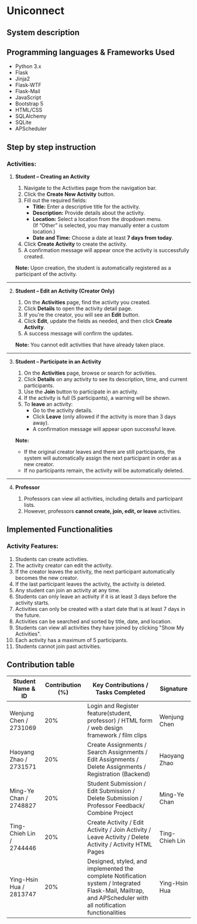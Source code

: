 # Uniconnect
## System description
## Programming languages & Frameworks Used
- Python 3.x  
- Flask  
- Jinja2  
- Flask-WTF  
- Flask-Mail  
- JavaScript  
- Bootstrap 5  
- HTML/CSS  
- SQLAlchemy  
- SQLite  
- APScheduler
## Step by step instruction


### Activities:

1. **Student – Creating an Activity**  

   1. Navigate to the Activities page from the navigation bar.  
   2. Click the **Create New Activity** button.  
   3. Fill out the required fields:  
      - **Title:** Enter a descriptive title for the activity.  
      - **Description:** Provide details about the activity.  
      - **Location:** Select a location from the dropdown menu.  
        (If “Other” is selected, you may manually enter a custom location.)  
      - **Date and Time:** Choose a date at least **7 days from today**.  
   4. Click **Create Activity** to create the activity.  
   5. A confirmation message will appear once the activity is successfully created.  

   **Note:** Upon creation, the student is automatically registered as a participant of the activity.  

---

2. **Student – Edit an Activity (Creator Only)**

   1. On the **Activities** page, find the activity you created.  
   2. Click **Details** to open the activity detail page.  
   3. If you're the creator, you will see an **Edit** button.  
   4. Click **Edit**, update the fields as needed, and then click **Create Activity**.  
   5. A success message will confirm the updates.  

   **Note:** You cannot edit activities that have already taken place.  

---

3. **Student – Participate in an Activity**

   1. On the **Activities** page, browse or search for activities.  
   2. Click **Details** on any activity to see its description, time, and current participants.  
   3. Use the **Join** button to participate in an activity.  
   4. If the activity is full (5 participants), a warning will be shown.  
   5. To **leave** an activity:  
      - Go to the activity details.  
      - Click **Leave** (only allowed if the activity is more than 3 days away).  
      - A confirmation message will appear upon successful leave.  

   **Note:**  
   - If the original creator leaves and there are still participants, the system will automatically assign the next participant in order as a new creator.  
   - If no participants remain, the activity will be automatically deleted.  

---

4. **Professor**

   1. Professors can view all activities, including details and participant lists.  
   2. However, professors **cannot create, join, edit, or leave** activities.  


## Implemented Functionalities

### Activity Features:

1. Students can create activities.  
2. The activity creator can edit the activity.  
3. If the creator leaves the activity, the next participant automatically becomes the new creator.  
4. If the last participant leaves the activity, the activity is deleted.  
5. Any student can join an activity at any time.  
6. Students can only leave an activity if it is at least 3 days before the activity starts.  
7. Activities can only be created with a start date that is at least 7 days in the future.  
8. Activities can be searched and sorted by title, date, and location.  
9. Students can view all activities they have joined by clicking "Show My Activities".  
10. Each activity has a maximum of 5 participants.  
11. Students cannot join past activities.  

## Contribution table
| Student Name & ID      | Contribution (%) | Key Contributions / Tasks Completed                                        | Signature     |
|------------------------|------------------|-----------------------------------------------------------------------------|---------------|
| Wenjung Chen / 2731069 | 20%              | Login and Register feature(student, professor) / HTML form / web design framework / film clips | Wenjung Chen  |
| Haoyang Zhao / 2731571 | 20%              | Create Assignments / Search Assignments / Edit Assignments / Delete Assignments / Registration (Backend) | Haoyang Zhao  |
| Ming-Ye Chan / 2748827 | 20%              | Student Submission / Edit Submission / Delete Submission / Professor Feedback/ Combine Project | Ming-Ye Chan  |
| Ting-Chieh Lin / 2744446 | 20%              | Create Activity / Edit Activity / Join Activity / Leave Activity / Delete Activity / Activity HTML Pages | Ting-Chieh Lin  |
| Ying-Hsin Hua / 2813747 | 20%              | Designed, styled, and implemented the complete Notification system / Integrated Flask-Mail, Mailtrap, and APScheduler with all notification functionalities | Ying-Hsin Hua  |


